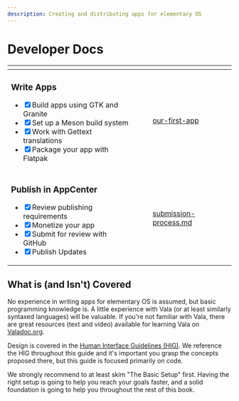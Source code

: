 ```yaml
---
description: Creating and distributing apps for elementary OS
---
```


# Developer Docs

<table data-card-size="large" data-view="cards"><thead><tr><th></th><th data-hidden></th><th data-hidden></th><th data-hidden data-card-target data-type="content-ref"></th></tr></thead><tbody><tr><td><h3>Write Apps</h3><ul class="contains-task-list"><li><input type="checkbox" checked>Build apps using GTK and Granite</li><li><input type="checkbox" checked>Set up a Meson build system</li><li><input type="checkbox" checked>Work with Gettext translations</li><li><input type="checkbox" checked>Package your app with Flatpak</li></ul></td><td></td><td></td><td><a href="writing-apps/our-first-app/">our-first-app</a></td></tr><tr><td><h3>Publish in AppCenter</h3><ul class="contains-task-list"><li><input type="checkbox" checked>Review publishing requirements</li><li><input type="checkbox" checked>Monetize your app</li><li><input type="checkbox" checked>Submit for review with GitHub</li><li><input type="checkbox" checked>Publish Updates</li></ul></td><td></td><td></td><td><a href="appcenter/submission-process.md">submission-process.md</a></td></tr></tbody></table>

## What is (and Isn't) Covered

No experience in writing apps for elementary OS is assumed, but basic programming knowledge is. A little experience with Vala (or at least similarly syntaxed languages) will be valuable. If you're not familiar with Vala, there are great resources (text and video) available for learning Vala on [Valadoc.org](https://valadoc.org/).

Design is covered in the [Human Interface Guidelines (HIG)](https://docs.elementary.io/hig/). We reference the HIG throughout this guide and it's important you grasp the concepts proposed there, but this guide is focused primarily on code.

We strongly recommend to at least skim "The Basic Setup" first. Having the right setup is going to help you reach your goals faster, and a solid foundation is going to help you throughout the rest of this book.
